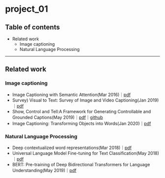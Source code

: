 # project_01

## Table of contents

- Related work
  - Image captioning
  - Natural Language Processing
  
---

## Related work
### Image captioning

- Image Captioning with Semantic Attention(Mar 2016)｜[pdf](https://arxiv.org/abs/1603.03925)
- Survey) Visual to Text: Survey of Image and Video Captioning(Jan 2019)｜[pdf](https://www.researchgate.net/publication/330708929_Visual_to_Text_Survey_of_Image_and_Video_Captioning)
- Show, Control and Tell:A Framework for Generating Controllable and Grounded Captions(May 2019)｜[pdf](https://arxiv.org/pdf/1811.10652.pdf)｜[github](https://github.com/aimagelab/show-control-and-tell)
- Image Captioning: Transforming Objects into Words(Jan 2020)｜[pdf](https://arxiv.org/abs/1906.05963)



### Natural Language Processing

- Deep contextualized word representations(Mar 2018)｜[pdf](https://arxiv.org/abs/1802.05365v2)
- Universal Language Model Fine-tuning for Text Classification(May 2018)｜[pdf](https://arxiv.org/abs/1801.06146v5)
- BERT: Pre-training of Deep Bidirectional Transformers for Language Understanding(May 2019)｜[pdf](https://arxiv.org/abs/1810.04805)
